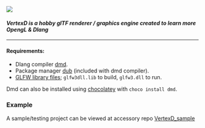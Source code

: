 ![](logo/logo.ico)

#### _VertexD is a hobby glTF renderer / graphics engine created to learn more OpengL & Dlang_

---

#### Requirements:
- Dlang compiler [dmd](https://dlang.org/).
- Package manager [dub](https://dub.pm/getting_started) (included with dmd compiler).
- [GLFW library files](https://www.glfw.org/); `glfw3dll.lib` to build, `glfw3.dll` to run.

Dmd can also be installed using [chocolatey](https://chocolatey.org/) with `choco install dmd`.

### Example
A sample/testing project can be viewed at accessory repo [VertexD_sample](https://github.com/HuskyNator/VertexD_sample)
